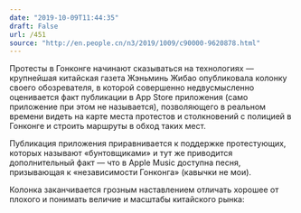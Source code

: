```yaml
---
date: "2019-10-09T11:44:35"
draft: False
url: /451
source: "http://en.people.cn/n3/2019/1009/c90000-9620878.html"
---
```


Протесты в Гонконге начинают сказываться на технологиях — крупнейшая китайская газета Жэньминь Жибао опубликовала колонку своего обозревателя, в которой совершенно недвусмысленно оценивается факт публикации в App Store приложения  (само приложение при этом не называется), позволяющего в реальном времени видеть на карте места протестов и столкновений с полицией в Гонконге и строить маршруты в обход таких мест.

Публикация приложения приравнивается к поддержке протестующих, которых называют «бунтовщиками» и тут же приводится дополнительный факт — что в Apple Music доступна песня, призывающая к «независимости Гонконга» (кавычки не мои). 

Колонка заканчивается грозным наставлением отличать хорошее от плохого и понимать величие и масштабы китайского рынка:
